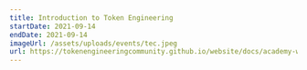 ```yaml
---
title: Introduction to Token Engineering
startDate: 2021-09-14
endDate: 2021-09-14
imageUrl: /assets/uploads/events/tec.jpeg
url: https://tokenengineeringcommunity.github.io/website/docs/academy-welcome/#introduction-to-token-engineering
---
```

